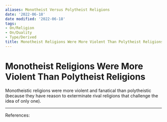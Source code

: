 ```yaml
---
aliases: Monotheist Versus Polytheist Religions
date: '2022-06-18'
date modified: '2022-06-18'
tags:
- On/Religion
- On/Duality
- Type/Derived
title: Monotheist Religions Were More Violent Than Polytheist Religions
---
```


# Monotheist Religions Were More Violent Than Polytheist Religions
Monotheistic religions were more violent and fanatical than polytheistic (because they have reason to exterminate rival religions that challenge the idea of only one).

---
References: